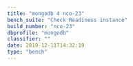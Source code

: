 ```yaml
---
title: "mongodb 4 nco-23"
bench_suite: "Check Readiness instance"
build_number: "nco-23"
dbprofile: "mongodb"
classifier: ""
date: 2019-12-11T14:32:19
type: "bench"
---
```

